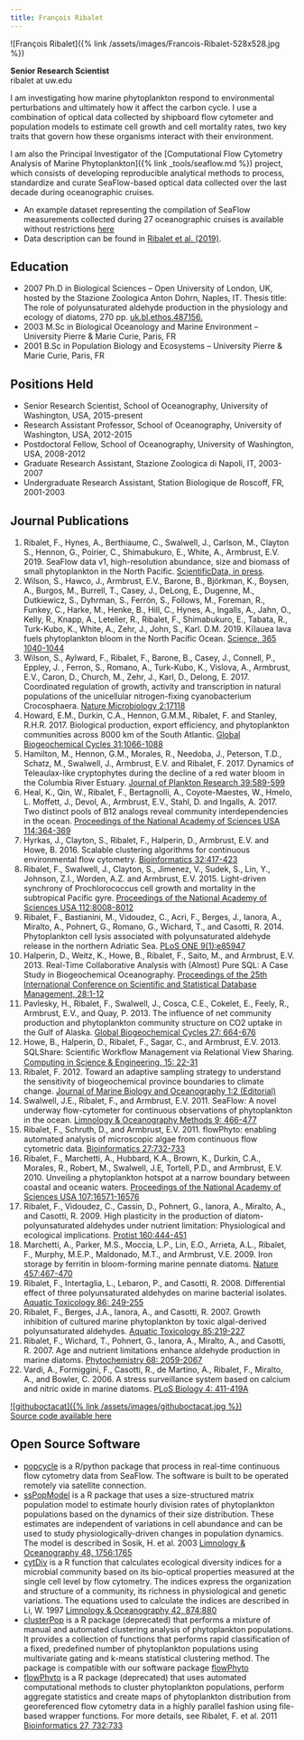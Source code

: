 ```yaml
---
title: François Ribalet
---
```

![François Ribalet]({% link /assets/images/Francois-Ribalet-528x528.jpg %})

**Senior Research Scientist**  
ribalet at uw.edu

I am investigating how marine phytoplankton respond to environmental perturbations and ultimately how it affect the carbon cycle. I use a combination of optical data collected by shipboard flow cytometer and population models to estimate cell growth and cell mortality rates, two key traits that govern how these organisms interact with their environment. 

I am also the Principal Investigator of the [Computational Flow Cytometry Analysis of Marine Phytoplankton]({% link _tools/seaflow.md %}) project, which consists of developing reproducible analytical methods to process, standardize and curate SeaFlow-based optical data collected over the last decade during oceanographic cruises. 
* An example dataset representing the compilation of SeaFlow measurements collected during 27 oceanographic cruises is available without restrictions [here](http://doi.org/10.5281/zenodo.2678021)
* Data description can be found in [Ribalet et al. (2019)](http://doi.org/10.5281/zenodo.2678021).

## Education
* 2007 Ph.D in Biological Sciences – Open University of London, UK, hosted by the Stazione Zoologica Anton Dohrn, Naples, IT. Thesis title: The role of polyunsaturated aldehyde production in the physiology and ecology of diatoms, 270 pp. [uk.bl.ethos.487156.](http://ethos.bl.uk/OrderDetails.do?uin=uk.bl.ethos.487156)
* 2003 M.Sc in Biological Oceanology and Marine Environment – University Pierre & Marie Curie, Paris, FR
* 2001 B.Sc in Population Biology and Ecosystems – University Pierre & Marie Curie, Paris, FR

## Positions Held
* Senior Research Scientist, School of Oceanography, University of Washington, USA, 2015-present
* Research Assistant Professor, School of Oceanography, University of Washington, USA, 2012-2015
* Postdoctoral Fellow, School of Oceanography, University of Washington, USA, 2008-2012
* Graduate Research Assistant, Stazione Zoologica di Napoli, IT, 2003-2007
* Undergraduate Research Assistant, Station Biologique de Roscoff, FR, 2001-2003

## Journal Publications
1. Ribalet, F., Hynes, A., Berthiaume, C., Swalwell, J., Carlson, M., Clayton S., Hennon, G., Poirier, C., Shimabukuro, E., White, A., Armbrust, E.V. 2019. SeaFlow data v1, high-resolution abundance, size and biomass of small phytoplankton in the North Pacific. [ScientificData, in press](http://doi.org/10.5281/zenodo.2678021).    
2. Wilson, S., Hawco, J., Armbrust, E.V., Barone, B., Björkman, K., Boysen, A., Burgos, M., Burrell, T., Casey, J., DeLong, E., Dugenne, M., Dutkiewicz, S., Dyhrman, S., Ferrón, S., Follows, M., Foreman, R., Funkey, C., Harke, M., Henke, B., Hill, C., Hynes, A., Ingalls, A., Jahn, O., Kelly, R., Knapp, A., Letelier, R., Ribalet, F., Shimabukuro, E., Tabata, R., Turk-Kubo, K., White, A., Zehr, J., John, S., Karl. D.M. 2019. Kīlauea lava fuels phytoplankton bloom in the North Pacific Ocean. [Science, 365 1040-1044](https://science.sciencemag.org/content/365/6457/1040)
3. Wilson, S., Aylward, F., Ribalet, F., Barone, B., Casey, J., Connell, P., Eppley, J. , Ferron, S., Romano, A., Turk-Kubo, K., Vislova, A., Armbrust, E.V., Caron, D., Church, M., Zehr, J., Karl, D., Delong, E. 2017. Coordinated regulation of growth, activity and transcription in natural populations of the unicellular nitrogen-fixing cyanobacterium Crocosphaera. [Nature Microbiology 2:17118](https://www.nature.com/articles/nmicrobiol2017118)
4. Howard, E.M., Durkin, C.A., Hennon, G.M.M., Ribalet, F. and Stanley, R.H.R. 2017. Biological production, export efficiency, and phytoplankton communities across 8000 km of the South Atlantic. [Global Biogeochemical Cycles 31:1066-1088](http://onlinelibrary.wiley.com/doi/10.1002/2016GB005488/full)
5. Hamilton, M., Hennon, G.M., Morales, R., Needoba, J., Peterson, T.D., Schatz, M., Swalwell, J., Armbrust, E.V. and Ribalet, F. 2017. Dynamics of Teleaulax-like cryptophytes during the decline of a red water bloom in the Columbia River Estuary. [Journal of Plankton Research 39:589-599](https://academic.oup.com/plankt/article/3813957)
6. Heal, K., Qin, W., Ribalet, F., Bertagnolli, A., Coyote-Maestes, W., Hmelo, L. Moffett, J., Devol, A., Armbrust, E.V., Stahl, D. and Ingalls, A. 2017. Two distinct pools of B12 analogs reveal community interdependencies in the ocean. [Proceedings of the National Academy of Sciences USA 114:364-369](http://www.pnas.org/content/114/2/364)
7. Hyrkas, J., Clayton, S., Ribalet, F., Halperin, D., Armbrust, E.V. and Howe, B. 2016. Scalable clustering algorithms for continuous environmental flow cytometry. [Bioinformatics 32:417-423](http://bioinformatics.oxfordjournals.org/content/32/3/417.abstract)
8. Ribalet, F., Swalwell, J., Clayton, S., Jimenez, V., Sudek, S., Lin, Y., Johnson, Z.I., Worden, A.Z. and Armbrust, E.V. 2015. Light-driven synchrony of Prochlorococcus cell growth and mortality in the subtropical Pacific gyre. [Proceedings of the National Academy of Sciences USA 112:8008-8012](http://www.pnas.org/content/early/2015/06/10/1424279112.abstract)
9.  Ribalet, F., Bastianini, M., Vidoudez, C., Acri, F., Berges, J., Ianora, A., Miralto, A., Pohnert, G., Romano, G., Wichard, T., and Casotti, R. 2014. Phytoplankton cell lysis associated with polyunsaturated aldehyde release in the northern Adriatic Sea. [PLoS ONE 9(1):e85947](http://www.plosone.org/article/info%3Adoi%2F10.1371%2Fjournal.pone.0085947)
10. Halperin, D., Weitz, K., Howe, B., Ribalet, F., Saito, M., and Armbrust, E.V. 2013. Real-Time Collaborative Analysis with (Almost) Pure SQL: A Case Study in Biogeochemical Oceanography. [Proceedings of the 25th International Conference on Scientific and Statistical Database Management, 28:1-12](http://dl.acm.org/citation.cfm?doid=2484838.2484880)
11. Pavlesky, H., Ribalet, F., Swalwell, J., Cosca, C.E., Cokelet, E., Feely, R., Armbrust, E.V., and Quay, P. 2013. The influence of net community production and phytoplankton community structure on CO2 uptake in the Gulf of Alaska. [Global Biogeochemical Cycles 27: 664-676](http://onlinelibrary.wiley.com/doi/10.1002/gbc.20058/abstract)
12. Howe, B., Halperin, D., Ribalet, F., Sagar, C., and Armbrust, E.V. 2013. SQLShare: Scientiﬁc Workﬂow Management via Relational View Sharing. [Computing in Science & Engineering, 15: 22-31](http://ieeexplore.ieee.org/lpdocs/epic03/wrapper.htm?arnumber=6475926)
13. Ribalet, F. 2012. Toward an adaptive sampling strategy to understand the sensitivity of biogeochemical province boundaries to climate change. [Journal of Marine Biology and Oceanography 1:2 (Editorial)](http://www.scitechnol.com/2324-8661/2324-8661-1-e106.php)
14. Swalwell, J.E., Ribalet, F., and Armbrust, E.V. 2011. SeaFlow: A novel underway flow-cytometer for continuous observations of phytoplankton in the ocean. [Limnology & Oceanography Methods 9: 466-477](http://www.aslo.org/lomethods/free/2011/0466.html)
15. Ribalet, F., Schruth, D., and Armbrust, E.V. 2011. flowPhyto: enabling automated analysis of microscopic algae from continuous flow cytometric data. [Bioinformatics 27:732-733](http://bioinformatics.oxfordjournals.org/content/27/5/732)
16. Ribalet, F., Marchetti, A., Hubbard, K.A., Brown, K., Durkin, C.A., Morales, R., Robert, M., Swalwell, J.E, Tortell, P.D., and Armbrust, E.V. 2010. Unveiling a phytoplankton hotspot at a narrow boundary between coastal and oceanic waters. [Proceedings of the National Academy of Sciences USA 107:16571-16576](http://www.pnas.org/content/107/38/16571.abstract)
17. Ribalet, F., Vidoudez, C., Cassin, D., Pohnert, G., Ianora, A., Miralto, A., and Casotti, R. 2009. High plasticity in the production of diatom-polyunsaturated aldehydes under nutrient limitation: Physiological and ecological implications. [Protist 160:444-451](http://www.sciencedirect.com/science/article/B7GX3-4W441K4-1/2/2f1885d339d2de502338485b1934bed5)
18. Marchetti, A., Parker, M.S., Moccia, L.P., Lin, E.O., Arrieta, A.L., Ribalet, F., Murphy, M.E.P., Maldonado, M.T., and Armbrust, V.E. 2009. Iron storage by ferritin in bloom-forming marine pennate diatoms. [Nature 457:467-470](http://dx.doi.org/10.1038/nature07539)
19. Ribalet, F., Intertaglia, L., Lebaron, P., and Casotti, R. 2008. Differential effect of three polyunsaturated aldehydes on marine bacterial isolates. [Aquatic Toxicology 86: 249-255](http://www.sciencedirect.com/science/article/B6T4G-4R4665K-3/2/493164236d8f2a89327f806083df43d4)
20. Ribalet, F., Berges, J.A., Ianora, A., and Casotti, R. 2007. Growth inhibition of cultured marine phytoplankton by toxic algal-derived polyunsaturated aldehydes. [Aquatic Toxicology 85:219-227](http://www.sciencedirect.com/science/article/B6T4G-4PP2CMR-3/2/050fc247073df59624294d339a9ea2bd)
21. Ribalet, F., Wichard, T., Pohnert, G., Ianora, A., Miralto, A., and Casotti, R. 2007. Age and nutrient limitations enhance aldehyde production in marine diatoms. [Phytochemistry 68: 2059-2067](http://www.sciencedirect.com/science/article/B6TH7-4P0N90J-3/2/7a9dedf43b0838ebc73781635e50119a)
22. Vardi, A., Formiggini, F., Casotti, R., de Martino, A., Ribalet, F., Miralto, A., and Bowler, C. 2006. A stress surveillance system based on calcium and nitric oxide in marine diatoms. [PLoS Biology 4: 411-419A
](http://dx.doi.org/10.1371/journal.pbio.0040060)

[![githuboctacat]({% link /assets/images/githuboctacat.jpg %})](https://github.com/fribalet)  
[Source code available here](https://github.com/fribalet)

## Open Source Software
* [popcycle](https://github.com/uwescience/popcycle) is a R/python package that process in real-time continuous flow cytometry data from SeaFlow. The software is built to be operated remotely via satellite connection.
* [ssPopModel](https://github.com/fribalet/ssPopModel) is a R package that uses a size-structured matrix population model to estimate hourly division rates of phytoplankton populations based on the dynamics of their size distribution. These estimates are independent of variations in cell abundance and can be used to study physiologically-driven changes in population dynamics. The model is described in Sosik, H. et al. 2003 [Limnology & Oceanography 48, 1756:1765](http://www.aslo.org/lo/toc/vol_48/issue_5/1756.pdf)
* [cytDiv](https://github.com/fribalet/cytDiv) is a R function that calculates ecological diversity indices for a microbial community based on its bio-optical properties measured at the single cell level by flow cytometry. The indices express the organization and structure of a community, its richness in physiological and genetic variations. The equations used to calculate the indices are described in Li, W. 1997 [Limnology & Oceanography 42, 874:880](http://www.aslo.org/lo/toc/vol_42/issue_5/0874.pdf)
* [clusterPop](https://github.com/fribalet/clusterPop) is a R package (deprecated) that performs a mixture of manual and automated clustering analysis of phytoplankton populations. It provides a collection of functions that performs rapid classification of a fixed, predefined number of phytoplankton populations using multivariate gating and k-means statistical clustering method. The package is compatible with our software package [flowPhyto](https://github.com/fribalet/flowPhyto)
* [flowPhyto](https://github.com/fribalet/flowPhyto) is a R package (deprecated) that uses automated computational methods to cluster phytoplankton populations, perform aggregate statistics and create maps of phytoplankton distribution from georeferenced flow cytometry data in a highly parallel fashion using file-based wrapper functions. For more details, see Ribalet, F. et al. 2011 [Bioinformatics 27, 732:733](http://bioinformatics.oxfordjournals.org/content/27/5/732)
